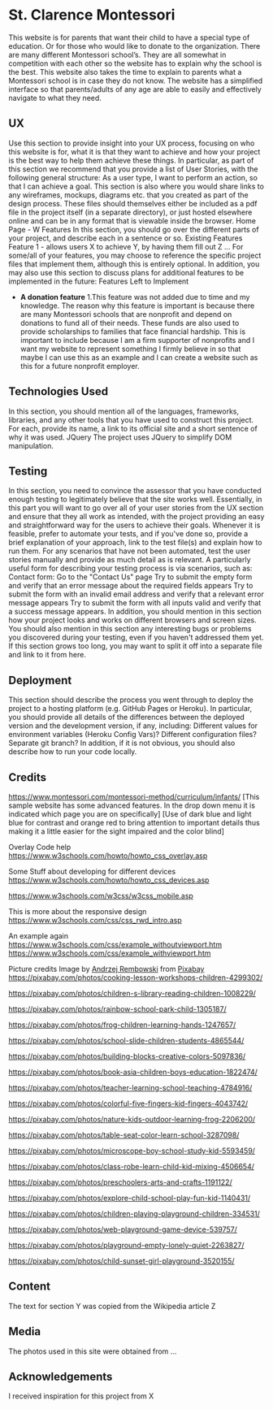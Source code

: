 # St. Clarence Montessori 
This website is for parents that want their child to have a special type of education. Or for those who would like to donate to the organization.
There are many different Montessori school’s. They are all somewhat in competition with each other so the website has to explain why the school is the best. This website also takes the time to explain to parents what a Montessori school is in case they do not know. 
The website has a simplified interface so that parents/adults of any age are able to easily and effectively navigate to what they need.
## UX
Use this section to provide insight into your UX process, focusing on who this website is for, what it is that they want to achieve and how your project is the best way to help them achieve these things.
In particular, as part of this section we recommend that you provide a list of User Stories, with the following general structure:
As a user type, I want to perform an action, so that I can achieve a goal.
This section is also where you would share links to any wireframes, mockups, diagrams etc. that you created as part of the design process. These files should themselves either be included as a pdf file in the project itself (in a separate directory), or just hosted elsewhere online and can be in any format that is viewable inside the browser.
Home Page - W
Features
In this section, you should go over the different parts of your project, and describe each in a sentence or so.
Existing Features
Feature 1 - allows users X to achieve Y, by having them fill out Z
...
For some/all of your features, you may choose to reference the specific project files that implement them, although this is entirely optional.
In addition, you may also use this section to discuss plans for additional features to be implemented in the future:
Features Left to Implement
* **A donation feature**
1.This feature was not added due to time and my knowledge. The reason why this feature is important is because there are many Montessori schools that are nonprofit and depend on donations to fund all of their needs. These funds are also used to provide scholarships to families that face financial hardship. This is important to include because I am a firm supporter of nonprofits and I want my website to represent something I firmly believe in so that maybe I can use this as an example and I can create a website such as this for a future nonprofit employer.

## Technologies Used
In this section, you should mention all of the languages, frameworks, libraries, and any other tools that you have used to construct this project. For each, provide its name, a link to its official site and a short sentence of why it was used.
JQuery
The project uses JQuery to simplify DOM manipulation.

## Testing
In this section, you need to convince the assessor that you have conducted enough testing to legitimately believe that the site works well. Essentially, in this part you will want to go over all of your user stories from the UX section and ensure that they all work as intended, with the project providing an easy and straightforward way for the users to achieve their goals.
Whenever it is feasible, prefer to automate your tests, and if you've done so, provide a brief explanation of your approach, link to the test file(s) and explain how to run them.
For any scenarios that have not been automated, test the user stories manually and provide as much detail as is relevant. A particularly useful form for describing your testing process is via scenarios, such as:
Contact form:
Go to the "Contact Us" page
Try to submit the empty form and verify that an error message about the required fields appears
Try to submit the form with an invalid email address and verify that a relevant error message appears
Try to submit the form with all inputs valid and verify that a success message appears.
In addition, you should mention in this section how your project looks and works on different browsers and screen sizes.
You should also mention in this section any interesting bugs or problems you discovered during your testing, even if you haven't addressed them yet.
If this section grows too long, you may want to split it off into a separate file and link to it from here.

## Deployment
This section should describe the process you went through to deploy the project to a hosting platform (e.g. GitHub Pages or Heroku).
In particular, you should provide all details of the differences between the deployed version and the development version, if any, including:
Different values for environment variables (Heroku Config Vars)?
Different configuration files?
Separate git branch?
In addition, if it is not obvious, you should also describe how to run your code locally.

## Credits
https://www.montessori.com/montessori-method/curriculum/infants/
[This sample website has some advanced features. In the drop down menu it is indicated which page you are on specifically]
[Use of dark blue and light blue for contrast and orange red to bring attention to important details thus making it a little easier for the sight impaired and the color blind]

Overlay Code help
https://www.w3schools.com/howto/howto_css_overlay.asp

Some Stuff about developing for different devices
https://www.w3schools.com/howto/howto_css_devices.asp

https://www.w3schools.com/w3css/w3css_mobile.asp

This is more about the responsive design
https://www.w3schools.com/css/css_rwd_intro.asp

An example again
https://www.w3schools.com/css/example_withoutviewport.htm
https://www.w3schools.com/css/example_withviewport.htm

Picture credits
Image by <a href="https://pixabay.com/users/andrzejrembowski-2775184/?utm_source=link-attribution&amp;utm_medium=referral&amp;utm_campaign=image&amp;utm_content=4299302">Andrzej 
Rembowski</a> from <a href="https://pixabay.com/?utm_source=link-attribution&amp;utm_medium=referral&amp;utm_campaign=image&amp;utm_content=4299302">Pixabay</a>
https://pixabay.com/photos/cooking-lesson-workshops-children-4299302/

https://pixabay.com/photos/children-s-library-reading-children-1008229/

https://pixabay.com/photos/rainbow-school-park-child-1305187/

https://pixabay.com/photos/frog-children-learning-hands-1247657/

https://pixabay.com/photos/school-slide-children-students-4865544/

https://pixabay.com/photos/building-blocks-creative-colors-5097836/

https://pixabay.com/photos/book-asia-children-boys-education-1822474/

https://pixabay.com/photos/teacher-learning-school-teaching-4784916/

https://pixabay.com/photos/colorful-five-fingers-kid-fingers-4043742/

https://pixabay.com/photos/nature-kids-outdoor-learning-frog-2206200/

https://pixabay.com/photos/table-seat-color-learn-school-3287098/

https://pixabay.com/photos/microscope-boy-school-study-kid-5593459/

https://pixabay.com/photos/class-robe-learn-child-kid-mixing-4506654/

https://pixabay.com/photos/preschoolers-arts-and-crafts-1191122/

https://pixabay.com/photos/explore-child-school-play-fun-kid-1140431/

https://pixabay.com/photos/children-playing-playground-children-334531/

https://pixabay.com/photos/web-playground-game-device-539757/

https://pixabay.com/photos/playground-empty-lonely-quiet-2263827/

https://pixabay.com/photos/child-sunset-girl-playground-3520155/





## Content
The text for section Y was copied from the Wikipedia article Z

## Media
The photos used in this site were obtained from ...

## Acknowledgements
I received inspiration for this project from X
